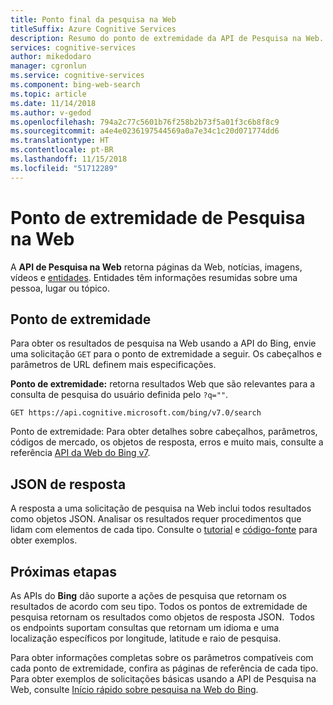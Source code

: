 ```yaml
---
title: Ponto final da pesquisa na Web
titleSuffix: Azure Cognitive Services
description: Resumo do ponto de extremidade da API de Pesquisa na Web.
services: cognitive-services
author: mikedodaro
manager: cgronlun
ms.service: cognitive-services
ms.component: bing-web-search
ms.topic: article
ms.date: 11/14/2018
ms.author: v-gedod
ms.openlocfilehash: 794a2c77c5601b76f258b2b73f5a01f3c6b8f8c9
ms.sourcegitcommit: a4e4e0236197544569a0a7e34c1c20d071774dd6
ms.translationtype: HT
ms.contentlocale: pt-BR
ms.lasthandoff: 11/15/2018
ms.locfileid: "51712289"
---
```

# <a name="web-search-endpoint"></a>Ponto de extremidade de Pesquisa na Web

A **API de Pesquisa na Web** retorna páginas da Web, notícias, imagens, vídeos e [entidades](https://docs.microsoft.com/azure/cognitive-services/bing-entities-search/search-the-web). Entidades têm informações resumidas sobre uma pessoa, lugar ou tópico.

## <a name="endpoint"></a>Ponto de extremidade

Para obter os resultados de pesquisa na Web usando a API do Bing, envie uma solicitação `GET` para o ponto de extremidade a seguir. Os cabeçalhos e parâmetros de URL definem mais especificações.

**Ponto de extremidade:** retorna resultados Web que são relevantes para a consulta de pesquisa do usuário definida pelo `?q=""`.

```http
GET https://api.cognitive.microsoft.com/bing/v7.0/search
```

Ponto de extremidade: Para obter detalhes sobre cabeçalhos, parâmetros, códigos de mercado, os objetos de resposta, erros e muito mais, consulte a referência [API da Web do Bing v7](https://docs.microsoft.com/rest/api/cognitiveservices/bing-web-api-v7-reference).

## <a name="response-json"></a>JSON de resposta

A resposta a uma solicitação de pesquisa na Web inclui todos resultados como objetos JSON. Analisar os resultados requer procedimentos que lidam com elementos de cada tipo. Consulte o [tutorial](https://docs.microsoft.com/azure/cognitive-services/bing-web-search/tutorial-bing-web-search-single-page-app) e [código-fonte](https://github.com/Azure-Samples/cognitive-services-REST-api-samples/tree/master/Tutorials/Bing-Web-Search) para obter exemplos.

## <a name="next-steps"></a>Próximas etapas

As APIs do **Bing** dão suporte a ações de pesquisa que retornam os resultados de acordo com seu tipo. Todos os pontos de extremidade de pesquisa retornam os resultados como objetos de resposta JSON.  Todos os endpoints suportam consultas que retornam um idioma e uma localização específicos por longitude, latitude e raio de pesquisa.

Para obter informações completas sobre os parâmetros compatíveis com cada ponto de extremidade, confira as páginas de referência de cada tipo.
Para obter exemplos de solicitações básicas usando a API de Pesquisa na Web, consulte [Início rápido sobre pesquisa na Web do Bing](https://docs.microsoft.com/azure/cognitive-services/bing-web-search/search-the-web).
